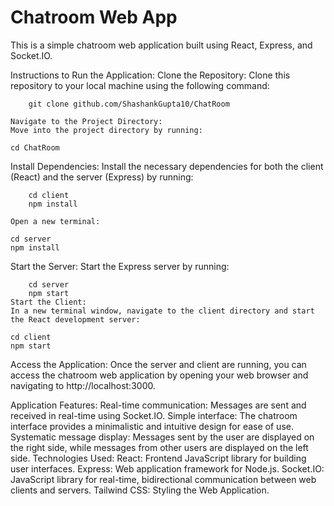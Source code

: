 # Chatroom Web App

This is a simple chatroom web application built using React, Express, and Socket.IO.

Instructions to Run the Application:
Clone the Repository:
Clone this repository to your local machine using the following command:

```
    git clone github.com/ShashankGupta10/ChatRoom

Navigate to the Project Directory:
Move into the project directory by running:
```

    cd ChatRoom

Install Dependencies:
Install the necessary dependencies for both the client (React) and the server (Express) by running:

```
    cd client
    npm install

Open a new terminal:
```

    cd server
    npm install

Start the Server:
Start the Express server by running:

```
    cd server
    npm start
Start the Client:
In a new terminal window, navigate to the client directory and start the React development server:
```

    cd client
    npm start

Access the Application:
Once the server and client are running, you can access the chatroom web application by opening your web browser and navigating to http://localhost:3000.

Application Features:
Real-time communication: Messages are sent and received in real-time using Socket.IO.
Simple interface: The chatroom interface provides a minimalistic and intuitive design for ease of use.
Systematic message display: Messages sent by the user are displayed on the right side, while messages from other users are displayed on the left side.
Technologies Used:
React: Frontend JavaScript library for building user interfaces.
Express: Web application framework for Node.js.
Socket.IO: JavaScript library for real-time, bidirectional communication between web clients and servers.
Tailwind CSS: Styling the Web Application.
